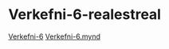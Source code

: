 # Verkefni-6-realestreal
[Verkefni-6](/upppsetning-nemar/index.html)
[Verkefni-6.mynd](/upppsetning-nemar/myndir.html)
